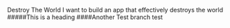  Destroy The World
I want to build an app that effectively destroys the world
#####This is a heading
####Another Test
branch test
